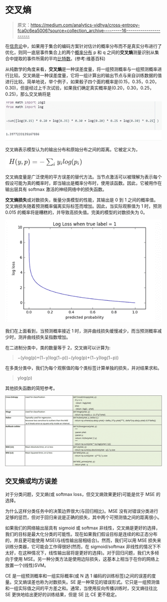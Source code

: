 # 交叉熵

> 原文：<https://medium.com/analytics-vidhya/cross-entropy-fca0c6ea5006?source=collection_archive---------16----------------------->

在[信息论](https://en.wikipedia.org/wiki/Information_theory)中，如果用于集合的编码方案针对估计的概率分布而不是真实分布进行了优化，则同一底层事件集合上的两个[概率分布](https://en.wikipedia.org/wiki/Probability_distribution) p 和 q 之间的**交叉熵**测量识别从集合中提取的事件所需的平均[比特数](https://en.wikipedia.org/wiki/Bit)。(参考:维基百科)

从纯数学的角度来看，**交叉熵**是一种误差度量，将一组预测概率与一组预测概率进行比较。交叉熵是一种误差度量，它将一组计算出的输出节点与来自训练数据的值进行比较。简单地说，举个例子，如果骰子四个面的概率是(0.15，0.35，0.20，0.30)，但是经过上千次试验，如果我们确定真实概率是(0.20，0.30，0.25，0.25)，那么交叉熵将是

![](img/c9585cd815b4aa073bdca1ddd6f79da2.png)

交叉熵表示模型认为的输出分布和原始分布之间的距离。它被定义为，

![](img/1cd915e94fdeffc06dc3f683c34c14e4.png)

交叉熵度量是广泛使用的平方误差的替代方法。当节点激活可以被理解为表示每个假设可能为真的概率时，即当输出是概率分布时，使用该函数。因此，它被用作在输出层具有 softmax 激活的神经网络中的损失函数。

**交叉熵损失**或对数损失，衡量分类模型的性能，其输出是 0 到 1 之间的概率值。交叉熵损失随着预测概率偏离实际标签而增加。因此，当实际观察值为 1 时，预测 0.015 的概率将是糟糕的，并导致高损失值。完美的模型的对数损失为 0。

![](img/e13648afa9386e1ea1b269f20880a8eb.png)

我们在上面看到，当预测概率接近 1 时，测井曲线损失缓慢减少，而当预测概率减少时，测井曲线损失呈指数增加。

在二进制分类中，类的数量等于 2，交叉熵可以计算为:

> −(ylog(p)+(1−y)log(1−p))−(ylog⁡(p)+(1−y)log⁡(1−p))

在多类分类中，我们为每个观察值的每个类标签计算单独的损失，并对结果求和。

> ylog(p)

其他损失函数的简短参考。

![](img/9f952d52a9fd051a662a0bb2ce6a681f.png)

## **交叉熵或均方误差**

对于分类问题，交叉熵(或 softmax loss，但交叉熵效果更好)可能是优于 MSE 的选择。

为什么这样分类任务中的决策边界很大(与回归相比)。MSE 没有对错误分类进行足够的惩罚，但对于回归来说是正确的损失，其中两个可预测值之间的距离很小。

如果我们的网络输出层具有 sigmoid 或 softmax 非线性，交叉熵是更好的选择，我们的目标是最大化分类的可能性。现在如果我们假设目标是连续的和正态分布的，并且更可能使用 MSE(与线性输出层相结合)。然而，我们可以用 MSE 损失来训练分类器，它可能会工作得很好(然而，在 sigmoid/softmax 非线性的情况下不太好，在这种情况下，线性输出层将是更好的选择)。对于回归问题，我们大多倾向于使用 MSE。另一种分类方法是使用边际损失，这基本上相当于在你的网络上放置一个(线性)SVM。

CE 是一组预测概率和一组实际概率(或 N 选 1 编码的训练标签)之间的误差的度量。交叉熵误差也称为对数损失。SE 是一种常见的错误形式。它只是一组预测值和一组实际值之间的平方差之和。通常，当使用反向传播训练时，交叉熵往往比 SE 更快地给出更好的训练结果，但是 SE 比 CE 更不稳定。